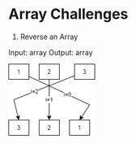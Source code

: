 ﻿# Array Challenges

1. Reverse an Array

Input: array
Output: array

![whiteboard 01](../../assets/challenge01.png)

